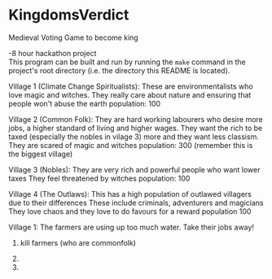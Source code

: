 # KingdomsVerdict
Medieval Voting Game to become king

-8 hour hackathon project  
This program can be built and run by running the `make` command in the project's root directory (i.e. the directory this README is located).


Village 1 (Climate Change Spiritualists):
These are environmentalists who love magic and witches.
They really care about nature and ensuring that people won't abuse the earth
population: 100

Village 2 (Common Folk):
They are hard working labourers who desire more jobs, a higher standard of living and higher wages.
They want the rich to be taxed (especially the nobles in vilage 3) more and they want less classism.
They are scared of magic and witches
population: 300 (remember this is the biggest village)

Village 3 (Nobles):
They are very rich and powerful people who want lower taxes
They feel threatened by witches
population: 100

Village 4 (The Outlaws):
This has a high population of outlawed villagers due to their differences
These include criminals, adventurers and magicians
They love chaos and they love to do favours for a reward
population 100


Village 1:
The farmers are using up too much water. Take their jobs away!
1. kill farmers (who are commonfolk)
        
2.

3.

